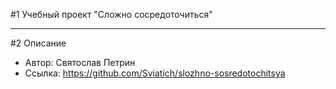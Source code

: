 #1 Учебный проект "Сложно сосредоточиться"

---

#2 Описание

* Автор: Святослав Петрин
* Ссылка: https://github.com/Sviatich/slozhno-sosredotochitsya
